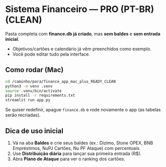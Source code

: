 # Sistema Financeiro — PRO (PT-BR) (CLEAN)
Pasta completa com **finance.db já criado**, mas **sem baldes** e **sem entrada inicial**.
- Objetivos/cartões e calendário já vêm preenchidos como exemplo.
- Você pode editar tudo pela interface.

## Como rodar (Mac)
```bash
cd /caminho/para/finance_app_mac_plus_READY_CLEAN
python3 -m venv .venv
source .venv/bin/activate
pip install -r requirements.txt
streamlit run app.py
```
Se quiser redefinir, apague `finance.db` e rode novamente o app (as tabelas serão recriadas).

## Dica de uso inicial
1. Vá na aba **Baldes** e crie seus baldes (ex.: Dízimo, Stone OPEX, BNB Empréstimos, NuPJ Cartões, Nu PF Ataque) com percentuais.
2. Use **Distribuição diária** para lançar sua primeira entrada (R$).
3. Abra **Plano de Ataque** para ver o ranking dos cartões.
